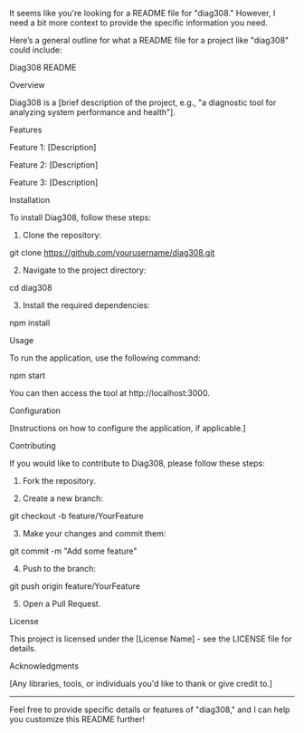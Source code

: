 It seems like you're looking for a README file for "diag308." However, I need a bit more context to provide the specific information you need.

Here’s a general outline for what a README file for a project like "diag308" could include:

Diag308 README

Overview

Diag308 is a [brief description of the project, e.g., "a diagnostic tool for analyzing system performance and health"].

Features

Feature 1: [Description]

Feature 2: [Description]

Feature 3: [Description]


Installation

To install Diag308, follow these steps:

1. Clone the repository:

git clone https://github.com/yourusername/diag308.git


2. Navigate to the project directory:

cd diag308


3. Install the required dependencies:

npm install



Usage

To run the application, use the following command:

npm start

You can then access the tool at http://localhost:3000.

Configuration

[Instructions on how to configure the application, if applicable.]

Contributing

If you would like to contribute to Diag308, please follow these steps:

1. Fork the repository.


2. Create a new branch:

git checkout -b feature/YourFeature


3. Make your changes and commit them:

git commit -m "Add some feature"


4. Push to the branch:

git push origin feature/YourFeature


5. Open a Pull Request.



License

This project is licensed under the [License Name] - see the LICENSE file for details.

Acknowledgments

[Any libraries, tools, or individuals you'd like to thank or give credit to.]



---

Feel free to provide specific details or features of "diag308," and I can help you customize this README further!

